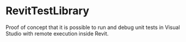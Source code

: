 # RevitTestLibrary
Proof of concept that it is possible to run and debug unit tests in Visual Studio with remote execution inside Revit.
